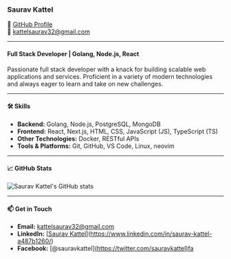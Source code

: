 
### Saurav Kattel

🔗 [GitHub Profile](https://github.com/Saurav-kattel)  
📧 kattelsaurav32@gmail.com

---

#### Full Stack Developer | Golang, Node.js, React

Passionate full stack developer with a knack for building scalable web applications and services. Proficient in a variety of modern technologies and always eager to learn and take on new challenges.

---

#### 🛠️ Skills

- **Backend:** Golang, Node.js, PostgreSQL, MongoDB
- **Frontend:** React, Next.js, HTML, CSS, JavaScript (JS), TypeScript (TS)
- **Other Technologies:** Docker,  RESTful APIs
- **Tools & Platforms:** Git, GitHub, VS Code, Linux, neovim

---


#### 📈 GitHub Stats

![Saurav Kattel's GitHub stats](https://github-readme-stats.vercel.app/api?username=Saurav-kattel&show_icons=true&theme=radical)

---

#### 📫 Get in Touch

- **Email:** kattelsaurav32@gmail.com
- **LinkedIn:** [[Saurav Kattel](https://linkedin.com/in/sauravkattel)](https://www.linkedin.com/in/saurav-kattel-a487b1260/)
- **Facebook:** [@sauravkattel][(https://twitter.com/sauravkattel)fa](https://www.facebook.com/profile.php?id=100057850081059)

